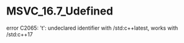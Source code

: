 # MSVC_16.7_Udefined
error C2065: 't': undeclared identifier with /std:c++latest, works with /std:c++17

